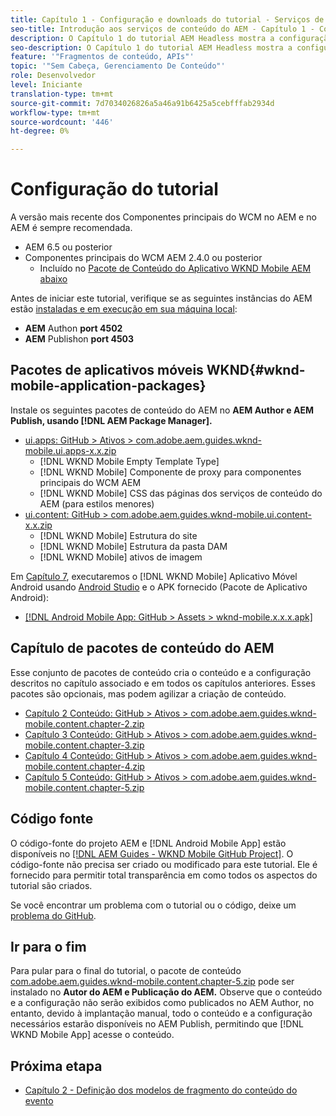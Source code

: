 ```yaml
---
title: Capítulo 1 - Configuração e downloads do tutorial - Serviços de conteúdo
seo-title: Introdução aos serviços de conteúdo do AEM - Capítulo 1 - Configuração do tutorial
description: O Capítulo 1 do tutorial AEM Headless mostra a configuração da linha de base para a instância do AEM para o tutorial.
seo-description: O Capítulo 1 do tutorial AEM Headless mostra a configuração da linha de base para a instância do AEM para o tutorial.
feature: '"Fragmentos de conteúdo, APIs"'
topic: '"Sem Cabeça, Gerenciamento De Conteúdo"'
role: Desenvolvedor
level: Iniciante
translation-type: tm+mt
source-git-commit: 7d7034026826a5a46a91b6425a5cebfffab2934d
workflow-type: tm+mt
source-wordcount: '446'
ht-degree: 0%

---
```



# Configuração do tutorial

A versão mais recente dos Componentes principais do WCM no AEM e no AEM é sempre recomendada.

* AEM 6.5 ou posterior
* Componentes principais do WCM AEM 2.4.0 ou posterior
   * Incluído no [Pacote de Conteúdo do Aplicativo WKND Mobile AEM abaixo](#wknd-mobile-application-packages)

Antes de iniciar este tutorial, verifique se as seguintes instâncias do AEM estão [instaladas e em execução em sua máquina local](https://helpx.adobe.com/experience-manager/6-5/sites/deploying/using/deploy.html#Default%20Local%20Install):

* **AEM** Authon  **port 4502**
* **AEM** Publishon  **port 4503**

## Pacotes de aplicativos móveis WKND{#wknd-mobile-application-packages}

Instale os seguintes pacotes de conteúdo do AEM no **AEM Author e AEM Publish, usando [!DNL AEM Package Manager].**

* [ui.apps: GitHub > Ativos > com.adobe.aem.guides.wknd-mobile.ui.apps-x.x.zip](https://github.com/adobe/aem-guides-wknd-mobile/releases/latest)
   * [!DNL WKND Mobile Empty Template Type]
   * [!DNL WKND Mobile] Componente de proxy para componentes principais do WCM AEM
   * [!DNL WKND Mobile] CSS das páginas dos serviços de conteúdo do AEM (para estilos menores)
* [ui.content: GitHub > com.adobe.aem.guides.wknd-mobile.ui.content-x.x.zip](https://github.com/adobe/aem-guides-wknd-mobile/releases/latest)
   * [!DNL WKND Mobile] Estrutura do site
   * [!DNL WKND Mobile] Estrutura da pasta DAM
   * [!DNL WKND Mobile] ativos de imagem

Em [Capítulo 7](./chapter-7.md), executaremos o [!DNL WKND Mobile] Aplicativo Móvel Android usando [Android Studio](https://developer.android.com/studio) e o APK fornecido (Pacote de Aplicativo Android):

* [[!DNL Android Mobile App: GitHub > Assets > wknd-mobile.x.x.x.apk]](https://github.com/adobe/aem-guides-wknd-mobile/releases/latest)

## Capítulo de pacotes de conteúdo do AEM

Esse conjunto de pacotes de conteúdo cria o conteúdo e a configuração descritos no capítulo associado e em todos os capítulos anteriores. Esses pacotes são opcionais, mas podem agilizar a criação de conteúdo.

* [Capítulo 2 Conteúdo: GitHub > Ativos > com.adobe.aem.guides.wknd-mobile.content.chapter-2.zip](https://github.com/adobe/aem-guides-wknd-mobile/releases/latest)
* [Capítulo 3 Conteúdo: GitHub > Ativos > com.adobe.aem.guides.wknd-mobile.content.chapter-3.zip](https://github.com/adobe/aem-guides-wknd-mobile/releases/latest)
* [Capítulo 4 Conteúdo: GitHub > Ativos > com.adobe.aem.guides.wknd-mobile.content.chapter-4.zip](https://github.com/adobe/aem-guides-wknd-mobile/releases/latest)
* [Capítulo 5 Conteúdo: GitHub > Ativos > com.adobe.aem.guides.wknd-mobile.content.chapter-5.zip](https://github.com/adobe/aem-guides-wknd-mobile/releases/latest)

## Código fonte

O código-fonte do projeto AEM e [!DNL Android Mobile App] estão disponíveis no [[!DNL AEM Guides - WKND Mobile GitHub Project]](https://github.com/adobe/aem-guides-wknd-mobile). O código-fonte não precisa ser criado ou modificado para este tutorial. Ele é fornecido para permitir total transparência em como todos os aspectos do tutorial são criados.

Se você encontrar um problema com o tutorial ou o código, deixe um [problema do GitHub](https://github.com/adobe/aem-guides-wknd-mobile/issues).

## Ir para o fim

Para pular para o final do tutorial, o pacote de conteúdo [com.adobe.aem.guides.wknd-mobile.content.chapter-5.zip](https://github.com/adobe/aem-guides-wknd-mobile/releases/latest) pode ser instalado no **Autor do AEM e Publicação do AEM.** Observe que o conteúdo e a configuração não serão exibidos como publicados no AEM Author, no entanto, devido à implantação manual, todo o conteúdo e a configuração necessários estarão disponíveis no AEM Publish, permitindo que [!DNL WKND Mobile App] acesse o conteúdo.


## Próxima etapa

* [Capítulo 2 - Definição dos modelos de fragmento do conteúdo do evento](./chapter-2.md)
